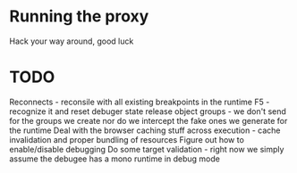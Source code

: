 ﻿# Running the proxy

Hack your way around, good luck

# TODO

Reconnects - reconsile with all existing breakpoints in the runtime
F5 - recognize it and reset debuger state
release object groups - we don't send for the groups we create nor do we intercept the fake ones we generate for the runtime
Deal with the browser caching stuff across execution - cache invalidation and proper bundling of resources
Figure out how to enable/disable debugging
Do some target validation - right now we simply assume the debugee has a mono runtime in debug mode

